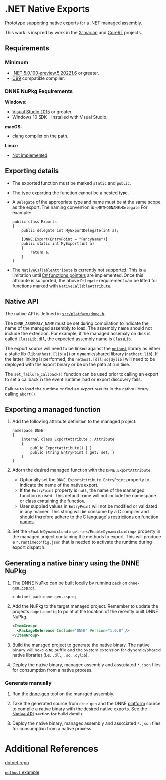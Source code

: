 # .NET Native Exports

Prototype supporting native exports for a .NET managed assembly.

This work is inspired by work in the [Xamarian][xamarin_embed_link] and [CoreRT][corert_feature_link] projects.

## Requirements

### Minimum

* [.NET 5.0.100-preview.5.20221.6](https://github.com/dotnet/installer) or greater.
* [C99](https://en.cppreference.com/w/c/language/history) compatible compiler.

### DNNE NuPkg Requirements

**Windows:**
* [Visual Studio 2015](https://visualstudio.microsoft.com/) or greater.
* Windows 10 SDK - Installed with Visual Studio.

**macOS:**
* [clang](https://clang.llvm.org/) compiler on the path.

**Linux:**

* [Not implemented](https://github.com/AaronRobinsonMSFT/DNNE/issues/5).

## Exporting details

- The exported function must be marked `static` and `public`.

- The type exporting the function cannot be a nested type.

- A `Delegate` of the appropriate type and name must be at the same scope as the export. The naming convention is `<METHODNAME>Delegate` For example:

    ```CSharp
    public class Exports
    {
        public delegate int MyExportDelegate(int a);

        [DNNE.Export(EntryPoint = "FancyName")]
        public static int MyExport(int a)
        {
            return a;
        }
    }
    ```

- The [`NativeCallableAttribute`](https://github.com/dotnet/runtime/issues/32462) is currently not supported. This is a limitation until [C# functions pointers][csharp_funcptr_link] are implemented. Once this attribute is supported, the above `Delegate` requirement can be lifted for functions marked with `NativeCallableAttribute`.

<a name="nativeapi"></a>

## Native API

The native API is defined in [`src/platform/dnne.h`](./src/platform/dnne.h).

The `DNNE_ASSEMBLY_NAME` must be set during compilation to indicate the name of the managed assembly to load. The assembly name should not include the extension. For example, if the managed assembly on disk is called `ClassLib.dll`, the expected assembly name is `ClassLib`.

The export source will need to be linked against the [`nethost`](https://docs.microsoft.com/dotnet/core/tutorials/netcore-hosting#create-a-host-using-nethosth-and-hostfxrh) library as either a static lib (`libnethost.[lib|a]`) or dynamic/shared library (`nethost.lib`). If the latter linking is performed, the `nethost.[dll|so|dylib]` will need to be deployed with the export binary or be on the path at run time.

The `set_failure_callback()` function can be used prior to calling an export to set a callback in the event runtime load or export discovery fails.

Failure to load the runtime or find an export results in the native library calling [`abort()`](https://en.cppreference.com/w/c/program/abort).

## Exporting a managed function

1) Add the following attribute definition to the managed project:

    ``` CSharp
    namespace DNNE
    {
        internal class ExportAttribute : Attribute
        {
            public ExportAttribute() { }
            public string EntryPoint { get; set; }
        }
    }
    ```

1) Adorn the desired managed function with the `DNNE.ExportAttribute`.
    - Optionally set the `DNNE.ExportAttribute.EntryPoint` property to indicate the name of the native export.
    - If the `EntryPoint` property is `null`, the name of the mananged function is used. This default name will not include the namespace or class containing the function.
    - User supplied values in `EntryPoint` will not be modified or validated in any manner. This string will be consume by a C compiler and should therefore adhere to the [C language's restrictions on function names](https://en.cppreference.com/w/c/language/functions).

1) Set the `<EnableDynamicLoading>true</EnableDynamicLoading>` property in the managed project containing the methods to export. This will produce a `*.runtimeconfig.json` that is needed to activate the runtime during export dispatch.

## Generating a native binary using the DNNE NuPkg

1) The DNNE NuPkg can be built locally by running `pack` on [`dnne-gen.csproj`](./src/dnne-gen/dnne-gen.csproj).

    `> dotnet pack dnne-gen.csproj`

1) Add the NuPkg to the target managed project. Remember to update the projects `nuget.config` to point at the location of the recently built DNNE NuPkg.

    ```xml
    <ItemGroup>
      <PackageReference Include="DNNE" Version="1.0.0" />
    </ItemGroup>
    ```

1) Build the managed project to generate the native binary. The native binary will have a `NE` suffix and the system extension for dynamic/shared native libraries (i.e. `.dll`, `.so`, `.dylib`).

1) Deploy the native binary, managed assembly and associated `*.json` files for consumption from a native process.

### Generate manually

1) Run the [dnne-gen](./src/dnne-gen) tool on the managed assembly.

1) Take the generated source from `dnne-gen` and the DNNE [platform](./src/platform) source to compile a native binary with the desired native exports. See the [Native API](#nativeapi) section for build details.

1) Deploy the native binary, managed assembly and associated `*.json` files for consumption from a native process.

# Additional References

[dotnet repo](https://github.com/dotnet/runtime)

[`nethost` example](https://github.com/dotnet/samples/tree/master/core/hosting/HostWithHostFxr)

<!-- Links -->
[xamarin_embed_link]: https://docs.microsoft.com/xamarin/tools/dotnet-embedding/release-notes/preview/0.4
[corert_feature_link]: https://github.com/dotnet/corert/tree/master/samples/NativeLibrary
[csharp_funcptr_link]: https://github.com/dotnet/csharplang/blob/master/proposals/function-pointers.md